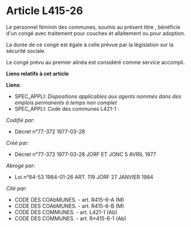 # Article L415-26

Le personnel féminin des communes, soumis au présent titre         , bénéficie d'un congé avec traitement pour couches et
allaitement ou pour adoption. 

La durée de ce congé est égale à celle prévue par la législation sur la sécurité sociale. 

Le congé prévu au premier alinéa est considéré comme service accompli.

**Liens relatifs à cet article**

**Liens**:

  - SPEC_APPLI: *Dispositions applicables aux agents nommés dans des emplois permanents à temps non complet*
  - SPEC_APPLI: Code des communes L421-1 :

_Codifié par_:

  - Décret n°77-372 1977-03-28

_Créé par_:

  - Décret n°77-372 1977-03-28 JORF ET JONC 5 AVRIL 1977

_Abrogé par_:

  - Loi n°84-53 1984-01-26 ART. 119 JORF 27 JANVIER 1984

_Cité par_:

  - CODE DES COAbMUNES. - art. R415-6-A (M)
  - CODE DES COAbMUNES. - art. R415-6-B (M)
  - CODE DES COMMUNES. - art. L421-1 (Ab)
  - CODE DES COMMUNES. - art. R*415-6-1 (Ab)

